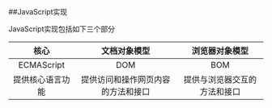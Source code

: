 ##JavaScript实现

JavaScript实现包括如下三个部分

|     核心     |      文档对象模型       |    浏览器对象模型     |
| :--------: | :---------------: | :------------: |
| ECMAScript |        DOM        |      BOM       |
|  提供核心语言功能  | 提供访问和操作网页内容的方法和接口 | 提供与浏览器交互的方法和接口 |

###  <script>元素属性

* async ：可选，表示应该立即下载脚本，但不应妨碍页面中的其他操作。

* defer：表示脚本可以延迟到文档完全被解析和显示之后再执行。

  延迟脚本：

  ```html
  <script type="text/javascript" defer="defer" src="example1.js"></script>
  ```

  异步脚本：

  ```html
  <script type="text/javascript" async src="example1.js"></script>
  ```
